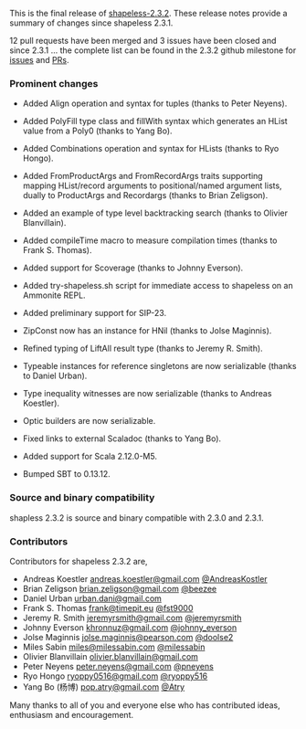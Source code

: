 This is the final release of [shapeless-2.3.2][shapeless]. These release notes provide a summary of changes since
shapeless 2.3.1.

12 pull requests have been merged and 3 issues have been closed and since 2.3.1 ... the complete list can be found in
the 2.3.2 github milestone for [issues][232issues] and [PRs][232prs].

### Prominent changes

+ Added Align operation and syntax for tuples (thanks to Peter Neyens).
+ Added PolyFill type class and fillWith syntax which generates an HList value from a Poly0 (thanks to Yang Bo).
+ Added Combinations operation and syntax for HLists (thanks to Ryo Hongo).
+ Added FromProductArgs and FromRecordArgs traits supporting mapping HList/record arguments to positional/named
  argument lists, dually to ProductArgs and Recordargs (thanks to Brian Zeligson).
+ Added an example of type level backtracking search (thanks to Olivier Blanvillain).
+ Added compileTime macro to measure compilation times (thanks to Frank S. Thomas).
+ Added support for Scoverage (thanks to Johnny Everson).
+ Added try-shapeless.sh script for immediate access to shapeless on an Ammonite REPL.
+ Added preliminary support for SIP-23.

+ ZipConst now has an instance for HNil (thanks to Jolse Maginnis).
+ Refined typing of LiftAll result type (thanks to Jeremy R. Smith).
+ Typeable instances for reference singletons are now serializable (thanks to Daniel Urban).
+ Type inequality witnesses are now serializable (thanks to Andreas Koestler).
+ Optic builders are now serializable.
+ Fixed links to external Scaladoc (thanks to Yang Bo).

+ Added support for Scala 2.12.0-M5.
+ Bumped SBT to 0.13.12.

### Source and binary compatibility

shapless 2.3.2 is source and binary compatible with 2.3.0 and 2.3.1.

### Contributors

Contributors for shapeless 2.3.2 are,

+ Andreas Koestler <andreas.koestler@gmail.com> [@AndreasKostler](https://twitter.com/AndreasKostler)
+ Brian Zeligson <brian.zeligson@gmail.com> [@beezee](https://twitter.com/bzeg)
+ Daniel Urban <urban.dani@gmail.com>
+ Frank S. Thomas <frank@timepit.eu> [@fst9000](https://twitter.com/fst9000)
+ Jeremy R. Smith <jeremyrsmith@gmail.com> [@jeremyrsmith](https://twitter.com/jeremyrsmith)
+ Johnny Everson <khronnuz@gmail.com> [@johnny_everson](https://twitter.com/johnny_everson)
+ Jolse Maginnis jolse.maginnis@pearson.com [@doolse2](https://twitter.com/doolse2)
+ Miles Sabin <miles@milessabin.com> [@milessabin](https://twitter.com/milessabin)
+ Olivier Blanvillain <olivier.blanvillain@gmail.com>
+ Peter Neyens <peter.neyens@gmail.com> [@pneyens](https://twitter.com/pneyens)
+ Ryo Hongo <ryoppy0516@gmail.com> [@ryoppy516](https://twitter.com/ryoppy516)
+ Yang Bo (杨博) <pop.atry@gmail.com> [@Atry](https://twitter.com/Atry)

Many thanks to all of you and everyone else who has contributed ideas, enthusiasm and encouragement.

[shapeless]: https://github.com/milessabin/shapeless
[232issues]: https://github.com/milessabin/shapeless/issues?q=is%3Aissue+milestone%3Ashapeless-2.3.2+is%3Aclosed
[232prs]: https://github.com/milessabin/shapeless/pulls?q=is%3Apr+milestone%3Ashapeless-2.3.2+is%3Aclosed

